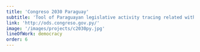 ```yaml
---
title: 'Congreso 2030 Paraguay'
subtitle: 'Tool of Paraguayan legislative activity tracing related with the 2030 Agenda.'
link: 'http://ods.congreso.gov.py/'
image: '/images/projects/c2030py.jpg'
lineOfWork: democracy
order: 6
---
```

